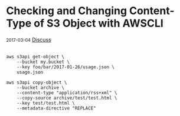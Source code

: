 # Checking and Changing Content-Type of S3 Object with AWSCLI

<div class="meta">
  <span class="date"><small>2017-03-04</small></span>
  <span class="discuss"><a class="github-button" href="https://github.com/copperlight/copperlight.github.io/issues" data-icon="octicon-issue-opened" aria-label="Discuss copperlight/copperlight.github.io on GitHub">Discuss</a></span>
</div><br/>

```
aws s3api get-object \
    --bucket my.bucket \
    --key foo/bar/2017-01-26/usage.json \
    usage.json

aws s3api copy-object \
    --bucket archive \
    --content-type "application/rss+xml" \
    --copy-source archive/test/test.html \
    --key test/test.html \
    --metadata-directive "REPLACE"
```
